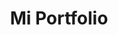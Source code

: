 ---
title: "Mi Portfolio"

description: "Test sitio estático."

featured_image: '/images/spider.jpg'
---